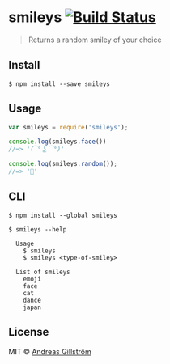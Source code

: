 # smileys [![Build Status](https://travis-ci.org/gillstrom/smileys.svg?branch=master)](https://travis-ci.org/gillstrom/smileys)

> Returns a random smiley of your choice


## Install

```
$ npm install --save smileys
```


## Usage

```js
var smileys = require('smileys');

console.log(smileys.face())
//=> '(͡° ͜ʖ ͡°)'

console.log(smileys.random());
//=> '👰'
```


## CLI

```
$ npm install --global smileys
```

```
$ smileys --help

  Usage
    $ smileys
    $ smileys <type-of-smiley>

  List of smileys
    emoji
    face
    cat
    dance
    japan
```


## License

MIT © [Andreas Gillström](https://github.com/gillstrom)
